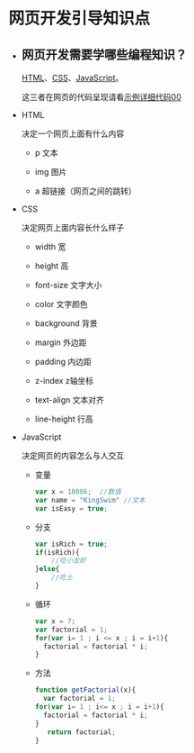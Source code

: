 # 网页开发引导知识点



- ## 网页开发需要学哪些编程知识？

  [HTML](https://www.w3cschool.cn/html/)、[CSS](https://www.w3cschool.cn/css/)、[JavaScript](https://www.w3cschool.cn/javascript/)。

  这三者在网页的代码呈现请看[示例详细代码00](代码相关/demo00.html)

  

- HTML

  决定一个网页上面有什么内容

  - p       文本

  - img   图片

  - a       超链接（网页之间的跳转）

    

- CSS

   决定网页上面内容长什么样子
  
  - width            宽
  
  - height           高
  
  - font-size       文字大小
  
  - color             文字颜色
  
  - background  背景 
  
  - margin          外边距 
  
  - padding        内边距
  
  - z-index         z轴坐标
  
  - text-align      文本对齐
  
  - line-height     行高
  
    
  
- JavaScript 

  决定网页的内容怎么与人交互
  
  - 变量
  
    ```javascript
    var x = 10086;  //数值
    var name = "KingSwim" //文本
    var isEasy = true;
    ```
  
  - 分支
  
    ```javascript
    var isRich = true;
    if(isRich){
        //吃小龙虾
    }else{
        //吃土
    }
    ```
  
    
  
  - 循环
  
    ```javascript
    var x = 7;
    var factorial = 1;
    for(var i= 1 ; i <= x ; i = i+1){
      factorial = factorial * i;
    }
    ```
  
    
  
  - 方法
  
    ```javascript
    function getFactorial(x){
      var factorial = 1;
    for(var i= 1 ; i<= x ; i = i+1){
      factorial = factorial * i;
    }
       return factorial;
    }
    ```
  
    
